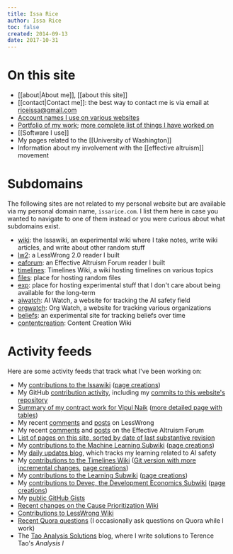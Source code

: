 ```yaml
---
title: Issa Rice
author: Issa Rice
toc: false
created: 2014-09-13
date: 2017-10-31
---
```


# On this site

- [[about|About me]], [[about this site]]
- [[contact|Contact me]]: the best way to contact me is via email at
  [riceissa@gmail.com](mailto:riceissa@gmail.com)
- [Account names I use on various websites](account-names)
- [Portfolio of my work](portfolio); [more complete list of things I have worked on](work)
- [[Software I use]]
- My pages related to the [[University of Washington]]
- Information about my involvement with the [[effective altruism]] movement

# Subdomains

The following sites are not related to my personal website but are available
via my personal domain name, `issarice.com`.  I list them here in case you
wanted to navigate to one of them instead or you were curious about what
subdomains exist.

- [wiki](https://wiki.issarice.com/): the Issawiki, an experimental wiki where I take notes, write wiki articles, and write about other random stuff
- [lw2](https://lw2.issarice.com/): a LessWrong 2.0 reader I built
- [eaforum](https://eaforum.issarice.com/): an Effective Altruism Forum reader I built
- [timelines](https://timelines.issarice.com/): Timelines Wiki, a wiki hosting timelines
  on various topics
- [files](https://files.issarice.com/): place for hosting random files
- [exp](https://exp.issarice.com/): place for hosting experimental stuff that I
  don't care about being available for the long-term
- [aiwatch](https://aiwatch.issarice.com/): AI Watch, a website for tracking the AI
  safety field
- [orgwatch](https://orgwatch.issarice.com/): Org Watch, a website for tracking various
  organizations
- [beliefs](https://beliefs.issarice.com/): an experimental site for tracking beliefs
  over time
- [contentcreation](https://contentcreation.issarice.com/): Content Creation Wiki

# Activity feeds

Here are some activity feeds that track what I've been working on:

- My [contributions to the Issawiki](https://wiki.issarice.com/wiki/Special:Contributions/Issa) ([page creations](https://wiki.issarice.com/index.php?limit=50&title=Special%3AContributions&contribs=user&target=Issa&namespace=&tagfilter=&newOnly=1))
- My GitHub [contribution activity](https://github.com/riceissa), including my
  [commits to this website's
  repository](https://github.com/riceissa/issarice.com/commits/master)
- [Summary of my contract work for Vipul
  Naik](https://github.com/vipulnaik/contractwork/blob/master/contributor-lists/issa-list.mediawiki)
  ([more detailed page with
  tables](https://contractwork.vipulnaik.com/worker.php?worker=Issa+Rice))
- My recent [comments](https://www.greaterwrong.com/users/riceissa?show=comments)
  and [posts](https://www.greaterwrong.com/users/riceissa?show=posts) on LessWrong
- My recent [comments](https://ea.greaterwrong.com/users/riceissa?show=comments)
  and [posts](https://ea.greaterwrong.com/users/riceissa?show=posts) on the
  Effective Altruism Forum
- [List of pages on this site, sorted by date of last substantive
  revision](all-pages)
- My [contributions to the Machine Learning Subwiki](https://machinelearning.subwiki.org/wiki/Special:Contributions/IssaRice) ([page creations](https://machinelearning.subwiki.org/w/index.php?limit=50&title=Special%3AContributions&contribs=user&target=IssaRice&namespace=&tagfilter=&newOnly=1))
- My [daily updates blog](https://issarice.wordpress.com/), which tracks my
  learning related to AI safety
- My [contributions to the Timelines Wiki](https://timelines.issarice.com/wiki/Special:Contributions/Issa)
  ([Git version with more incremental changes](https://github.com/riceissa/issarice.com/commits/master/external/timelines.issarice.com), [page creations](https://timelines.issarice.com/index.php?limit=50&title=Special%3AContributions&contribs=user&target=Issa&namespace=&tagfilter=&newOnly=1))
- My [contributions to the Learning Subwiki](https://learning.subwiki.org/wiki/Special:Contributions/Issa_Rice) ([page creations](https://learning.subwiki.org/w/index.php?limit=50&title=Special%3AContributions&contribs=user&target=Issa+Rice&namespace=&tagfilter=&newOnly=1))
- My [contributions to Devec, the Development Economics Subwiki](https://devec.subwiki.org/wiki/Special:Contributions/Issa_Rice) ([page creations](https://devec.subwiki.org/w/index.php?limit=50&title=Special%3AContributions&contribs=user&target=Issa+Rice&namespace=&tagfilter=&newOnly=1))
- My [public GitHub Gists](https://gist.github.com/riceissa)
- [Recent changes on the Cause Prioritization
  Wiki](https://causeprioritization.org/_activity)
- [Contributions to LessWrong
  Wiki](https://wiki.lesswrong.com/wiki/Special:Contributions/Riceissa)
- [Recent Quora questions](https://www.quora.com/profile/Issa-Rice/questions)
  (I occasionally ask questions on Quora while I work)
- The [Tao Analysis Solutions](https://taoanalysis.wordpress.com/latest-posts/) blog, where I write solutions to Terence Tao's _Analysis I_

[email]: mailto:riceissa@gmail.com
